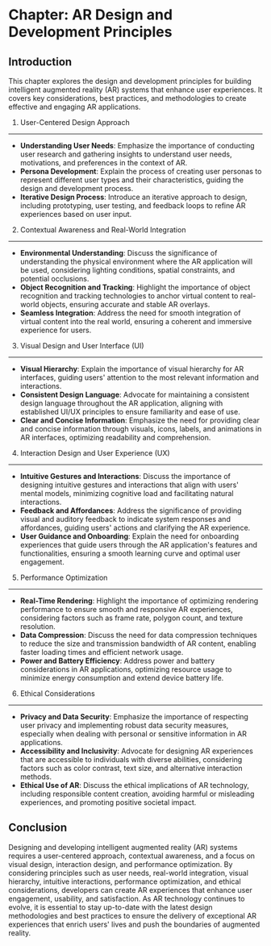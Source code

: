 Chapter: AR Design and Development Principles
=============================================

Introduction
------------

This chapter explores the design and development principles for building intelligent augmented reality (AR) systems that enhance user experiences. It covers key considerations, best practices, and methodologies to create effective and engaging AR applications.

1. User-Centered Design Approach
--------------------------------

* **Understanding User Needs**: Emphasize the importance of conducting user research and gathering insights to understand user needs, motivations, and preferences in the context of AR.
* **Persona Development**: Explain the process of creating user personas to represent different user types and their characteristics, guiding the design and development process.
* **Iterative Design Process**: Introduce an iterative approach to design, including prototyping, user testing, and feedback loops to refine AR experiences based on user input.

2. Contextual Awareness and Real-World Integration
--------------------------------------------------

* **Environmental Understanding**: Discuss the significance of understanding the physical environment where the AR application will be used, considering lighting conditions, spatial constraints, and potential occlusions.
* **Object Recognition and Tracking**: Highlight the importance of object recognition and tracking technologies to anchor virtual content to real-world objects, ensuring accurate and stable AR overlays.
* **Seamless Integration**: Address the need for smooth integration of virtual content into the real world, ensuring a coherent and immersive experience for users.

3. Visual Design and User Interface (UI)
----------------------------------------

* **Visual Hierarchy**: Explain the importance of visual hierarchy for AR interfaces, guiding users' attention to the most relevant information and interactions.
* **Consistent Design Language**: Advocate for maintaining a consistent design language throughout the AR application, aligning with established UI/UX principles to ensure familiarity and ease of use.
* **Clear and Concise Information**: Emphasize the need for providing clear and concise information through visuals, icons, labels, and animations in AR interfaces, optimizing readability and comprehension.

4. Interaction Design and User Experience (UX)
----------------------------------------------

* **Intuitive Gestures and Interactions**: Discuss the importance of designing intuitive gestures and interactions that align with users' mental models, minimizing cognitive load and facilitating natural interactions.
* **Feedback and Affordances**: Address the significance of providing visual and auditory feedback to indicate system responses and affordances, guiding users' actions and clarifying the AR experience.
* **User Guidance and Onboarding**: Explain the need for onboarding experiences that guide users through the AR application's features and functionalities, ensuring a smooth learning curve and optimal user engagement.

5. Performance Optimization
---------------------------

* **Real-Time Rendering**: Highlight the importance of optimizing rendering performance to ensure smooth and responsive AR experiences, considering factors such as frame rate, polygon count, and texture resolution.
* **Data Compression**: Discuss the need for data compression techniques to reduce the size and transmission bandwidth of AR content, enabling faster loading times and efficient network usage.
* **Power and Battery Efficiency**: Address power and battery considerations in AR applications, optimizing resource usage to minimize energy consumption and extend device battery life.

6. Ethical Considerations
-------------------------

* **Privacy and Data Security**: Emphasize the importance of respecting user privacy and implementing robust data security measures, especially when dealing with personal or sensitive information in AR applications.
* **Accessibility and Inclusivity**: Advocate for designing AR experiences that are accessible to individuals with diverse abilities, considering factors such as color contrast, text size, and alternative interaction methods.
* **Ethical Use of AR**: Discuss the ethical implications of AR technology, including responsible content creation, avoiding harmful or misleading experiences, and promoting positive societal impact.

Conclusion
----------

Designing and developing intelligent augmented reality (AR) systems requires a user-centered approach, contextual awareness, and a focus on visual design, interaction design, and performance optimization. By considering principles such as user needs, real-world integration, visual hierarchy, intuitive interactions, performance optimization, and ethical considerations, developers can create AR experiences that enhance user engagement, usability, and satisfaction. As AR technology continues to evolve, it is essential to stay up-to-date with the latest design methodologies and best practices to ensure the delivery of exceptional AR experiences that enrich users' lives and push the boundaries of augmented reality.
